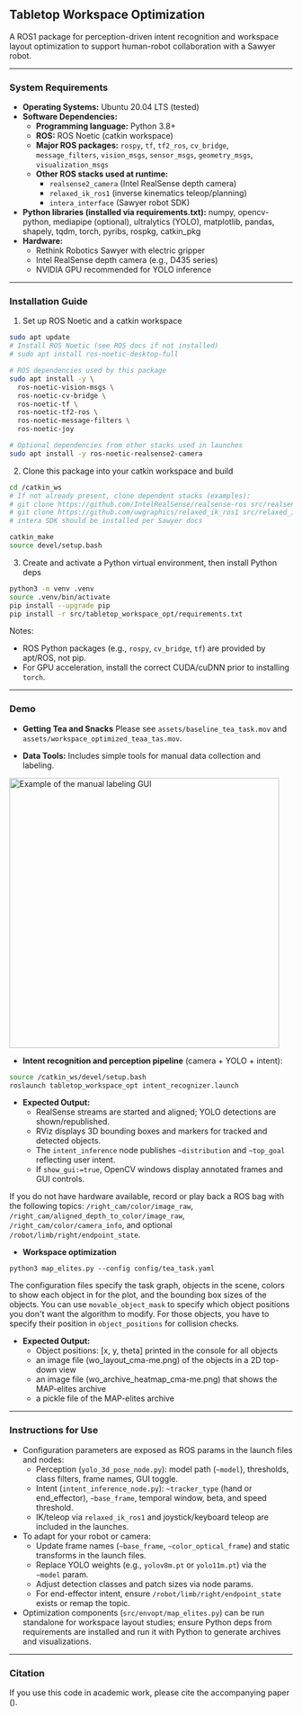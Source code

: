 ## Tabletop Workspace Optimization

A ROS1 package for perception-driven intent recognition and workspace layout optimization to support human-robot collaboration with a Sawyer robot.

---

### System Requirements

- **Operating Systems:** Ubuntu 20.04 LTS (tested)
- **Software Dependencies:**
  - **Programming language:** Python 3.8+
  - **ROS:** ROS Noetic (catkin workspace)
  - **Major ROS packages:** `rospy`, `tf`, `tf2_ros`, `cv_bridge`, `message_filters`, `vision_msgs`, `sensor_msgs`, `geometry_msgs`, `visualization_msgs`
  - **Other ROS stacks used at runtime:**
    - `realsense2_camera` (Intel RealSense depth camera)
    - `relaxed_ik_ros1` (inverse kinematics teleop/planning)
    - `intera_interface` (Sawyer robot SDK)
- **Python libraries (installed via requirements.txt):** numpy, opencv-python, mediapipe (optional), ultralytics (YOLO), matplotlib, pandas, shapely, tqdm, torch, pyribs, rospkg, catkin_pkg
- **Hardware:**
  - Rethink Robotics Sawyer with electric gripper
  - Intel RealSense depth camera (e.g., D435 series)
  - NVIDIA GPU recommended for YOLO inference

---

### Installation Guide

1) Set up ROS Noetic and a catkin workspace

```bash
sudo apt update
# Install ROS Noetic (see ROS docs if not installed)
# sudo apt install ros-noetic-desktop-full

# ROS dependencies used by this package
sudo apt install -y \
  ros-noetic-vision-msgs \
  ros-noetic-cv-bridge \
  ros-noetic-tf \
  ros-noetic-tf2-ros \
  ros-noetic-message-filters \
  ros-noetic-joy

# Optional dependencies from other stacks used in launches
sudo apt install -y ros-noetic-realsense2-camera
```

2) Clone this package into your catkin workspace and build

```bash
cd /catkin_ws
# If not already present, clone dependent stacks (examples):
# git clone https://github.com/IntelRealSense/realsense-ros src/realsense-ros
# git clone https://github.com/uwgraphics/relaxed_ik_ros1 src/relaxed_ik_ros1
# intera SDK should be installed per Sawyer docs

catkin_make
source devel/setup.bash
```

3) Create and activate a Python virtual environment, then install Python deps

```bash
python3 -m venv .venv
source .venv/bin/activate
pip install --upgrade pip
pip install -r src/tabletop_workspace_opt/requirements.txt
```

Notes:
- ROS Python packages (e.g., `rospy`, `cv_bridge`, `tf`) are provided by apt/ROS, not pip.
- For GPU acceleration, install the correct CUDA/cuDNN prior to installing `torch`.

---

### Demo
- **Getting Tea and Snacks**
Please see `assets/baseline_tea_task.mov` and `assets/workspace_optimized_teaa_tas.mov`.

* **Data Tools:** Includes simple tools for manual data collection and labeling.
 
<p>
<img src="assets/manual_labelling.gif" alt="Example of the manual labeling GUI" width="480"/>
</p>

- **Intent recognition and perception pipeline** (camera + YOLO + intent):

```bash
source /catkin_ws/devel/setup.bash
roslaunch tabletop_workspace_opt intent_recognizer.launch
```

- **Expected Output:**
  - RealSense streams are started and aligned; YOLO detections are shown/republished.
  - RViz displays 3D bounding boxes and markers for tracked and detected objects.
  - The `intent_inference` node publishes `~distribution` and `~top_goal` reflecting user intent.
  - If `show_gui:=true`, OpenCV windows display annotated frames and GUI controls.

If you do not have hardware available, record or play back a ROS bag with the following topics: `/right_cam/color/image_raw`, `/right_cam/aligned_depth_to_color/image_raw`, `/right_cam/color/camera_info`, and optional `/robot/limb/right/endpoint_state`.

- **Workspace optimization**

```
python3 map_elites.py --config config/tea_task.yaml
```

The configuration files specify the task graph, objects in the scene, colors to show each object in for the plot, and the bounding box sizes of the objects. You can use `movable_object_mask` to specify which object positions you don't want the algorithm to modify. For those objects, you have to specify their position in `object_positions` for collision checks.

- **Expected Output:**
  - Object positions: [x, y, theta] printed in the console for all objects
  - an image file (wo_layout_cma-me.png) of the objects in a 2D top-down view
  - an image file (wo_archive_heatmap_cma-me.png) that shows the MAP-elites archive
  - a pickle file of the MAP-elites archive
---

### Instructions for Use

- Configuration parameters are exposed as ROS params in the launch files and nodes:
  - Perception (`yolo_3d_pose_node.py`): model path (`~model`), thresholds, class filters, frame names, GUI toggle.
  - Intent (`intent_inference_node.py`): `~tracker_type` (hand or end_effector), `~base_frame`, temporal window, beta, and speed threshold.
  - IK/teleop via `relaxed_ik_ros1` and joystick/keyboard teleop are included in the launches.
- To adapt for your robot or camera:
  - Update frame names (`~base_frame`, `~color_optical_frame`) and static transforms in the launch files.
  - Replace YOLO weights (e.g., `yolov8m.pt` or `yolo11m.pt`) via the `~model` param.
  - Adjust detection classes and patch sizes via node params.
  - For end-effector intent, ensure `/robot/limb/right/endpoint_state` exists or remap the topic.
- Optimization components (`src/envopt/map_elites.py`) can be run standalone for workspace layout studies; ensure Python deps from requirements are installed and run it with Python to generate archives and visualizations.

---

### Citation

If you use this code in academic work, please cite the accompanying paper ().
